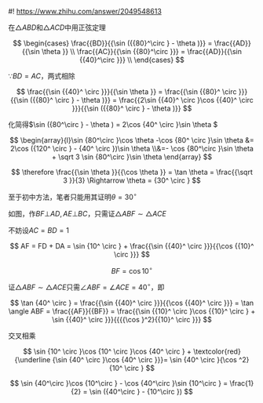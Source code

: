 #! https://www.zhihu.com/answer/2049548613

在$\triangle ABD$和$\triangle ACD$中用正弦定理

$$
\begin{cases}
  \frac{{BD}}{{\sin ({{80}^\circ } - \theta )}} = \frac{{AD}}{{\sin \theta }} \\
  \frac{{AC}}{{\sin {{80}^\circ }}} = \frac{{AD}}{{\sin {{40}^\circ }}} \\
\end{cases}
$$

$\because BD=AC$，两式相除

$$
\frac{{\sin {{40}^ \circ }}}{{\sin \theta }} = \frac{{\sin {{80}^ \circ }}}{{\sin ({{80}^ \circ } - \theta )}} = \frac{{2\sin {{40}^ \circ }\cos {{40}^ \circ }}}{{\sin ({{80}^ \circ } - \theta )}}
$$

化简得$\sin ({80^\circ } - \theta ) = 2\cos {40^ \circ }\sin \theta $

$$
\begin{array}{l}\sin {80^\circ }\cos \theta   -\cos {80^ \circ }\sin \theta  &= 2\cos ({120^ \circ } - {40^ \circ })\sin \theta \\&=- \cos {80^\circ }\sin \theta + \sqrt 3 \sin {80^\circ }\sin \theta \end{array}
$$

$$
\therefore \frac{{\sin \theta }}{{\cos \theta }} = \tan \theta  = \frac{{\sqrt 3 }}{3} \Rightarrow \theta  = {30^ \circ }
$$

至于初中方法，笔者只能用其证明$\theta  = {30^ \circ }$

如图，作$BF \bot AD,AE \bot BC$，只需证$\triangle ABF\sim\triangle ACE$

不妨设$AC=BD=1$

$$
AF = FD + DA = \sin {10^ \circ } + \frac{{\sin {{40}^ \circ }}}{{\cos {{10}^ \circ }}}
$$

$$
BF = \cos {10^ \circ }
$$

证$\triangle ABF\sim\triangle ACE$只需$\angle ABF=\angle ACE=40^\circ$，即

$$
\tan {40^ \circ } = \frac{{\sin {{40}^ \circ }}}{{\cos {{40}^ \circ }}} = \tan \angle ABF = \frac{{AF}}{{BF}} = \frac{{\sin {{10}^ \circ }\cos {{10}^ \circ } + \sin {{40}^ \circ }}}{{{{\cos }^2}{{10}^ \circ }}}
$$

交叉相乘

$$
\sin {10^ \circ }\cos {10^ \circ }\cos {40^ \circ } + \textcolor{red}{\underline {\sin {40^ \circ }\cos {40^ \circ }}}= \sin {40^ \circ }{\cos ^2}{10^ \circ }
$$

$$
\sin {40^\circ }\cos {10^\circ } - \cos {40^\circ }\sin {10^\circ } = \frac{1}{2} = \sin ({40^\circ } - {10^\circ })
$$
